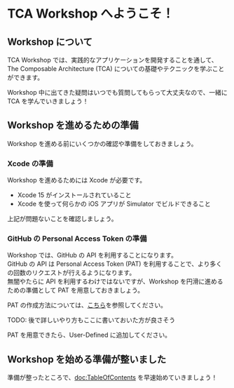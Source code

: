 # TCA Workshop へようこそ！

## Workshop について

TCA Workshop では、実践的なアプリケーションを開発することを通して、The Composable Architecture (TCA) についての基礎やテクニックを学ぶことができます。

Workshop 中に出てきた疑問はいつでも質問してもらって大丈夫なので、一緒に TCA を学んでいきましょう！

## Workshop を進めるための準備

Workshop を進める前にいくつかの確認や準備をしておきましょう。

### Xcode の準備

Workshop を進めるためには Xcode が必要です。  

- Xcode 15 がインストールされていること
- Xcode を使って何らかの iOS アプリが Simulator でビルドできること

上記が問題ないことを確認しましょう。

### GitHub の Personal Access Token の準備

Workshop では、GitHub の API を利用することになります。  
GitHub の API は Personal Access Token (PAT) を利用することで、より多くの回数のリクエストが行えるようになります。  
無闇やたらに API を利用するわけではないですが、Workshop を円滑に進めるための準備として PAT を用意しておきましょう。

PAT の作成方法については、[こちら](https://docs.github.com/ja/authentication/keeping-your-account-and-data-secure/managing-your-personal-access-tokens)を参照してください。

TODO: 後で詳しいやり方もここに書いておいた方が良さそう

PAT を用意できたら、User-Defined に追加してください。

## Workshop を始める準備が整いました

準備が整ったところで、<doc:TableOfContents> を早速始めていきましょう！
